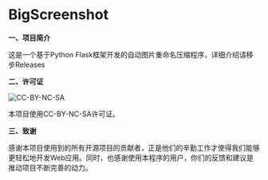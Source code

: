 # **BigScreenshot**

**一、项目简介**

这是一个基于Python Flask框架开发的自动图片重命名压缩程序，详细介绍请移步Releases

**二、许可证**

![CC-BY-NC-SA](https://mirrors.creativecommons.org/presskit/buttons/88x31/svg/by-nc-sa.svg)

本项目使用CC-BY-NC-SA许可证。

**三、致谢**

感谢本项目使用到的所有开源项目的贡献者，正是他们的辛勤工作才使得我们能够更轻松地开发Web应用。同时，也感谢使用本程序的用户，你们的反馈和建议是推动项目不断完善的动力。
